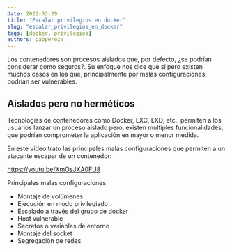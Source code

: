 ```yaml
---
date: 2022-03-29
title: "Escalar privilegios en docker"
slug: "escalar_privilegios_en_docker"
tags: [docker, privilegios]
authors: pabpereza 
---
```



Los contenedores son procesos aislados que, por defecto, ¿se podrían considerar como seguros?. Su enfoque nos dice que sí pero existen muchos casos en los que, principalmente por malas configuraciones, podrían ser vulnerables.
<!-- truncate -->

## Aislados pero no herméticos 
Tecnologías de contenedores como Docker, LXC, LXD, etc.. permiten a los usuarios lanzar un proceso aislado pero, existen multiples funcionalidades, que podrían comprometer la aplicación en mayor o menor medida.


En este vídeo trato las principales malas configuraciones que permiten a un atacante escapar de un contenedor:

https://youtu.be/XmOsJXA0FU8 


Principales malas configuraciones:
* Montaje de volúmenes
* Ejecución en modo privilegiado
* Escalado a través del grupo de docker
* Host vulnerable
* Secretos o variables de entorno
* Montaje del socket
* Segregación de redes
